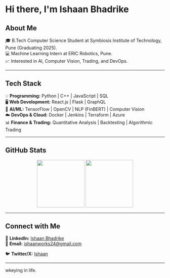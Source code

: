 # Hi there, I'm Ishaan Bhadrike

## About Me  
🎓 B.Tech Computer Science Student at Symbiosis Institute of Technology, Pune (Graduating 2025).  
💻 Machine Learning Intern at ERIC Robotics, Pune.  
📈 Interested in AI, Computer Vision, Trading, and DevOps.  

---

## Tech Stack  
💡 **Programming:** Python | C++ | JavaScript | SQL  
🖥️ **Web Development:** React.js | Flask | GraphQL  
🤖 **AI/ML:** TensorFlow | OpenCV | NLP (FinBERT) | Computer Vision  
☁️ **DevOps & Cloud:** Docker | Jenkins | Terraform | Azure  
📊 **Finance & Trading:** Quantitative Analysis | Backtesting | Algorithmic Trading  

---

## GitHub Stats  
<p align="center">
  <img src="https://github-readme-stats.vercel.app/api?username=NotIshaan&show_icons=true&theme=dark" height="150">
  <img src="https://github-readme-streak-stats.herokuapp.com/?user=NotIshaan&theme=dark" height="150">
</p>

---

## Connect with Me  
🔗 **LinkedIn:** [Ishaan Bhadrike](https://www.linkedin.com/in/ishaanbhadrike/)  
📩 **Email:** ishaanworks24@gmail.com

🐦 **Twitter/X:** [Ishaan](https://x.com/ishaanbcodes)  

---

wkeying in life.  
